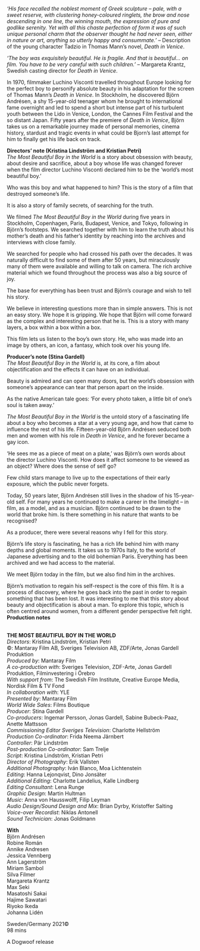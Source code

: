 

_‘His face recalled the noblest moment of Greek sculpture – pale, with a sweet reserve, with clustering honey-coloured ringlets, the brow and nose descending in one line, the winning mouth, the expression of pure and godlike serenity. Yet with all this chaste perfection of form it was of such unique personal charm that the observer thought he had never seen, either in nature or art, anything so utterly happy and consummate.’_ – Description of the young character Tadzio in Thomas Mann’s novel, _Death in Venice_.

_‘The boy was exquisitely beautiful. He is fragile. And that is beautiful… on film. You have to be very careful with such children.’_ – Margareta Krantz, Swedish casting director for _Death in Venice_.

In 1970, filmmaker Luchino Visconti travelled throughout Europe looking for the perfect boy to personify absolute beauty in his adaptation for the screen of Thomas Mann’s _Death in Venice_. In Stockholm, he discovered Björn Andrésen, a shy 15-year-old teenager whom he brought to international fame overnight and led to spend a short but intense part of his turbulent youth between the Lido in Venice, London, the Cannes Film Festival and the so distant Japan.  Fifty years after the premiere of _Death in Venice_, Björn takes us on a remarkable journey made of personal memories, cinema history, stardust and tragic events in what could be Bjorn’s last attempt for him to finally get his life back on track.

**Directors’ note (Kristina Lindström and Kristian Petri)**  
_The Most Beautiful Boy in the World_ is a story about obsession with beauty, about desire and sacrifice, about a boy whose life was changed forever when the film director Luchino Visconti declared him to be the ‘world’s most  
beautiful boy.’

Who was this boy and what happened to him? This is the story of a film that destroyed someone’s life.

It is also a story of family secrets, of searching for the truth.

We filmed _The Most Beautiful Boy in the World_ during five years in Stockholm, Copenhagen, Paris, Budapest, Venice, and Tokyo, following in Björn’s footsteps. We searched together with him to learn the truth about his mother’s death and his father’s identity by reaching into the archives and interviews with close family.

We searched for people who had crossed his path over the decades. It was naturally difficult to find some of them after 50 years, but miraculously many of them were available and willing to talk on camera. The rich archive material which we found throughout the process was also a big source of joy.

The base for everything has been trust and Björn’s courage and wish to tell  
his story.

We believe in interesting questions more than in simple answers. This is not an easy story. We hope it is gripping. We hope that Björn will come forward as the complex and interesting person that he is. This is a story with many layers, a box within a box within a box.

This film lets us listen to the boy’s own story. He, who was made into an image by others, an icon, a fantasy, which took over his young life.

**Producer’s note (Stina Gardell)**  
_The Most Beautiful Boy in the World_ is, at its core, a film about objectification and the effects it can have on an individual.

Beauty is admired and can open many doors, but the world’s obsession with someone’s appearance can tear that person apart on the inside.

As the native American tale goes: ‘For every photo taken, a little bit of one’s soul is taken away.’

_The Most Beautiful Boy in the World_ is the untold story of a fascinating life about a boy who becomes a star at a very young age, and how that came to influence the rest of his life. Fifteen-year-old Björn Andrésen seduced both men and women with his role in _Death in Venice_, and he forever became a gay icon.

‘He sees me as a piece of meat on a plate,’ was Björn’s own words about the director Luchino Visconti. How does it affect someone to be viewed as an object? Where does the sense of self go?

Few child stars manage to live up to the expectations of their early exposure, which the public never forgets.

Today, 50 years later, Björn Andrésen still lives in the shadow of his 15-year-old self. For many years he continued to make a career in the limelight – in film, as a model, and as a musician. Björn continued to be drawn to the world that broke him. Is there something in his nature that wants to be recognised?

As a producer, there were several reasons why I fell for this story.

Björn’s life story is fascinating, he has a rich life behind him with many depths and global moments. It takes us to 1970s Italy, to the world of Japanese advertising and to the old bohemian Paris. Everything has been archived and we had access to the material.

We meet Björn today in the film, but we also find him in the archives.

Björn’s motivation to regain his self-respect is the core of this film. It is a process of discovery, where he goes back into the past in order to regain something that has been lost. It was interesting to me that this story about beauty and objectification is about a man. To explore this topic, which is often centred around women, from a different gender perspective felt right.  
**Production notes**
<br><br>


**THE MOST BEAUTIFUL BOY IN THE WORLD**  
_Directors_: Kristina Lindström, Kristian Petri  
©: Mantaray Film AB, Sveriges Television AB, ZDF/Arte, Jonas Gardell Produktion  
_Produced by_: Mantaray Film  
_A co-production with_: Sveriges Television,  ZDF-Arte, Jonas Gardell Produktion, Filminvestering i Örebro  
_With support from_: The Swedish Film Institute, Creative Europe Media, Nordisk Film & TV Fond  
_In collaboration with_: YLE  
_Presented by_: Mantaray Film  
_World Wide Sales_: Films Boutique  
_Producer_: Stina Gardell  
_Co-producers_: Ingemar Persson, Jonas Gardell, Sabine Bubeck-Paaz, Anette Mattsson  
_Commissioning Editor Sveriges Television_: Charlotte Hellström  
_Production Co-ordinator_: Frida Neema Järnbert  
_Controller_: Pär Lindström  
_Post-production Co-ordinator_: Sam Trelje  
_Script_: Kristina Lindström, Kristian Petri  
_Director of Photography_: Erik Vallsten  
_Additional Photography_: Iván Blanco,  Moa Lichtenstein  
_Editing_: Hanna Lejonqvist, Dino Jonsäter  
_Additional Editing_: Charlotte Landelius,  Kalle Lindberg  
_Editing Consultant_: Lena Runge  
_Graphic Design_: Martin Hultman  
_Music_: Anna von Hausswolff, Filip Leyman  
_Audio Design/Sound Design and Mix_: Brian Dyrby, Kristoffer Salting  
_Voice-over Recordist_: Niklas Antonell  
_Sound Technician_: Jonas Goldmann

**With**  
Björn Andrésen  
Robine Román  
Annike Andresen  
Jessica Vennberg  
Ann Lagerström  
Miriam Sambol  
Silva Filmer  
Margareta Krantz  
Max Seki  
Masatoshi Sakai  
Hajime Sawatari  
Riyoko Ikeda  
Johanna Lidén

Sweden/Germany 2021©  
98 mins

A Dogwoof release
<!--stackedit_data:
eyJoaXN0b3J5IjpbNzc2NTA0Mjc5XX0=
-->